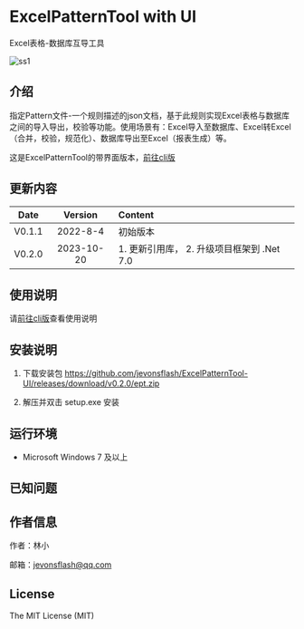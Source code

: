 # ExcelPatternTool with UI

Excel表格-数据库互导工具

![ss1](https://github.com/jevonsflash/ExcelPatternTool-UI/blob/master/EPT/screenshot1.png)

## 介绍

指定Pattern文件-一个规则描述的json文档，基于此规则实现Excel表格与数据库之间的导入导出，校验等功能。使用场景有：Excel导入至数据库、Excel转Excel（合并，校验，规范化）、数据库导出至Excel（报表生成）等。

这是ExcelPatternTool的带界面版本，[前往cli版]( https://github.com/jevonsflash/ExcelPatternTool)

## 更新内容

Date | Version | Content
:----------: | :-----------: | :-----------
V0.1.1         | 2022-8-4    | 初始版本
V0.2.0         | 2023-10-20    | 1. 更新引用库， 2. 升级项目框架到 .Net 7.0

## 使用说明

请[前往cli版]( https://github.com/jevonsflash/ExcelPatternTool)查看使用说明

## 安装说明

1. 下载安装包 https://github.com/jevonsflash/ExcelPatternTool-UI/releases/download/v0.2.0/ept.zip

2. 解压并双击 setup.exe 安装

## 运行环境

* Microsoft Windows 7 及以上
## 已知问题



## 作者信息

作者：林小

邮箱：jevonsflash@qq.com



## License

The MIT License (MIT)
